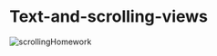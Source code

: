 # Text-and-scrolling-views
![scrollingHomework](https://user-images.githubusercontent.com/50354267/161743671-7191ff61-5f2b-4257-805e-5d2cecfddb6f.gif)
